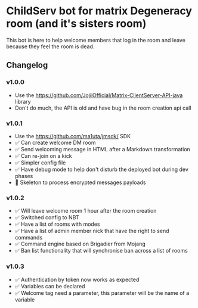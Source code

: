 # ChildServ bot for matrix Degeneracy room (and it's sisters room)

This bot is here to help welcome members that log in the room and leave because
they feel the room is dead.

## Changelog

### v1.0.0

- Use the https://github.com/JojiiOfficial/Matrix-ClientServer-API-java library
- Don't do much, the API is old and have bug in the room creation api call

### v1.0.1

- Use the https://github.com/ma1uta/jmsdk/ SDK
- ✅ Can create welcome DM room
- ✅ Send welcoming message in HTML after a Markdown transformation
- ✅ Can re-join on a kick
- ✅ Simpler config file
- ✅ Have debug mode to help don't disturb the deployed bot during dev phases
- 🚧 Skeleton to process encrypted messages payloads

### v1.0.2

- ✅ Will leave welcome room 1 hour after the room creation
- ✅ Switched config to NBT
- ✅ Have a list of rooms with modes
- ✅ Have a list of admin member nick that have the right to send commands
- ✅ Command engine based on Brigadier from Mojang
- ✅ Ban list functionality that will synchronise ban across a list of rooms

### v1.0.3

- ✅ Authentication by token now works as expected
- ✅ Variables can be declared
- ✅ Welcome tag need a parameter, this parameter will be the name of a variable
